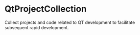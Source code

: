 # QtProjectCollection
Collect projects and code related to QT development to facilitate subsequent rapid development.
